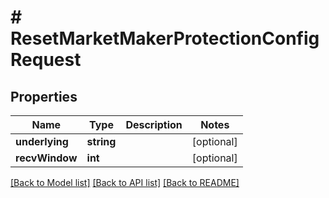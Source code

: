 # # ResetMarketMakerProtectionConfigRequest

## Properties

Name | Type | Description | Notes
------------ | ------------- | ------------- | -------------
**underlying** | **string** |  | [optional]
**recvWindow** | **int** |  | [optional]

[[Back to Model list]](../../README.md#models) [[Back to API list]](../../README.md#endpoints) [[Back to README]](../../README.md)
